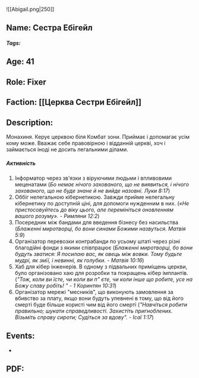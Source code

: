 ![[Abigail.png|250]]
## Name: Сестра Ебігейл
##### Tags: 

## Age: 41
## Role: Fixer
## Faction: [[Церква Сестри Ебігейл]]
## Description: 
Монахиня. Керує церквою біля Комбат зони. Приймає і допомагає усім кому може. Вважає себе правовірною і відданній церкві, хоч і займається іноді не досить легальними ділами.
##### Активність
1. Інформатор через зв'язки з віруючими людьми і впливовими меценатами (*Бо немає нічого захованого, що не виявиться, і нічого захованого, що не буде знане й не вийде назовні. Луки 8:17*)
2. Оббіг нелегальною кібернетикою. Завжди прийме нелегальну кібернетику по доступній ціні, для допомоги нужденним в них. (*«Не пристосовуйтесь до віку цього, але перемініться оновленням вашого розуму». - Римляни 12:2*)
3. Посередник між бандами для введення бізнесу без насильства (*Блаженні миротворці, бо вони синами Божими назвуться. Матвія 5:9*)
4. Організатор перевозки контрабанди по усьому штаті через різні благодійні фонди з якими співпрацює (*Блаженні миротворці, бо вони будуть зватися: Я посилаю вас, як овець між вовки. Тому будьте мудрі, як змії, і невинні, як голубки. - Матвія 10:16*)
5. Хаб для кібер інженерів. В одному з підвальних приміщень церкви, було організовано хаю для розробки та покращень кібер імплантів. (*"Тож, коли ви їсте, чи коли ви п" єте, чи коли інше що робите, усе на Божу славу робіть! " - 1 Коринтян 10:31*)
6. Організатор мережі "месників", що виконують замовлення за вбивство за плату, якщо вони будуть упевнені в тому, що від його смерті буде більше користі чим від його смерті (*"Навчіться робити правильно; шукати справедливості. Захистіть пригноблених. Візьміть справу сироти; Судіться за вдову". - Ісаї 1:17*)

## Events:
- 
## PDF:
